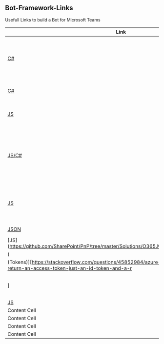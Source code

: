 ## Bot-Framework-Links
Usefull Links to build a Bot for Microsoft Teams

| Link  | Description |
| ------------- | ------------- |
| [C#](https://www.c-sharpcorner.com/article/how-to-get-access-token-and-refresh-token-for-sharepoint-from-ionic-3-mobile-app/) | How To Get Access Token And Refresh Token For SharePoint From Ionic 3 Mobile App  |
| [C#](https://github.com/BotBuilderCommunity/botbuilder-community-dotnet)  | Botbuilder Community dotnet  |
| [JS](https://github.com/OfficeDev/microsoft-teams-sample-auth-node/tree/e84020562d7c8b83f4a357a4a4d91298c5d2989d)  | Microsoft Teams Authentication Sample  |
| [JS/C#](https://docs.microsoft.com/pt-br/azure/bot-service/bot-builder-authentication?view=azure-bot-service-4.0&tabs=javascript)  | Adicionar autenticação ao seu bot por meio do Serviço de Bot do Azure (Azure AD v1/Azure AD v2)] |
| [JS](https://docs.microsoft.com/en-us/microsoftteams/platform/get-started/get-started-nodejs-app-studio)  | Get started on the Microsoft Teams platform with Node.js and App Studio  |
| [JSON](https://acdesignerbeta.azurewebsites.net/)  | Adaptive Cards - Editor  |
| [JS](https://github.com/SharePoint/PnP/tree/master/Solutions/O365.Modern.Provisioning/VeronicaBot
)  | Veronica BOT  |
| (Tokens)][https://stackoverflow.com/questions/45852984/azure-ad-token-endpoint-doesnt-return-an-access-token-just-an-id-token-and-a-r
]  | Token Request (Refresh & Acess Token)  |
| [JS]()  | Content Cell  |
| Content Cell  | Content Cell  |
| Content Cell  | Content Cell  |
| Content Cell  | Content Cell  |
| Content Cell  | Content Cell  |



